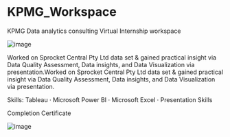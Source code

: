 # KPMG_Workspace
KPMG Data analytics consulting Virtual Internship workspace

![image](https://user-images.githubusercontent.com/59536110/213779625-e0e618b3-684a-409c-8412-1cd2ed8f8a56.png)


Worked on Sprocket Central Pty Ltd data set & gained practical insight via Data Quality Assessment, Data insights, and Data Visualization via presentation.Worked on Sprocket Central Pty Ltd data set & gained practical insight via Data Quality Assessment, Data insights, and Data Visualization via presentation.

Skills: Tableau · Microsoft Power BI · Microsoft Excel · Presentation Skills

Completion Certificate

![image](https://user-images.githubusercontent.com/59536110/213779929-978a1e90-14d4-499a-8388-ba27c188ab15.png)
